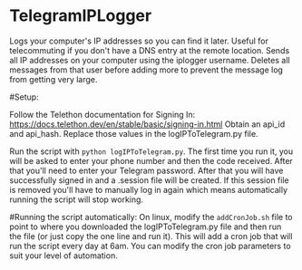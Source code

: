 # TelegramIPLogger
Logs your computer's IP addresses so you can find it later.  Useful for telecommuting if you don't have a DNS entry at the remote location.
Sends all IP addresses on your computer using the iplogger username. Deletes all messages from that user before adding more to prevent the message log from getting very large.


#Setup:

Follow the Telethon documentation for Signing In: https://docs.telethon.dev/en/stable/basic/signing-in.html
Obtain an api_id and api_hash.  Replace those values in the logIPToTelegram.py file.

Run the script with `python logIPToTelegram.py`.  The first time you run it, you will be asked to enter your phone number and then the code received.  After that you'll need to enter your Telegram password.  After that you will have successfully signed in and a .session file will be created.  If this session file is removed you'll have to manually log in again which means automatically running the script will stop working.

#Running the script automatically:
On linux, modify the `addCronJob.sh` file to point to where you downloaded the logIPToTelegram.py file and then run the file (or just copy the one line and run it).  This will add a cron job that will run the script every day at 6am.  You can modify the cron job parameters to suit your level of automation.

